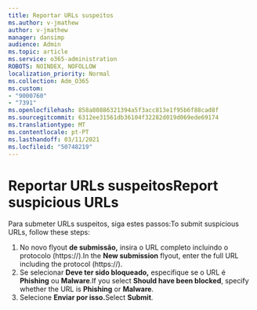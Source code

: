 ```yaml
---
title: Reportar URLs suspeitos
ms.author: v-jmathew
author: v-jmathew
manager: dansimp
audience: Admin
ms.topic: article
ms.service: o365-administration
ROBOTS: NOINDEX, NOFOLLOW
localization_priority: Normal
ms.collection: Adm_O365
ms.custom:
- "9000760"
- "7391"
ms.openlocfilehash: 858a80886321394a5f3acc813e1f95b6f88cad8f
ms.sourcegitcommit: 6312ee31561db36104f32282d019d069ede69174
ms.translationtype: MT
ms.contentlocale: pt-PT
ms.lasthandoff: 03/11/2021
ms.locfileid: "50748219"
---
```

# <a name="report-suspicious-urls"></a><span data-ttu-id="f2baf-102">Reportar URLs suspeitos</span><span class="sxs-lookup"><span data-stu-id="f2baf-102">Report suspicious URLs</span></span>

<span data-ttu-id="f2baf-103">Para submeter URLs suspeitos, siga estes passos:</span><span class="sxs-lookup"><span data-stu-id="f2baf-103">To submit suspicious URLs, follow these steps:</span></span>

1. <span data-ttu-id="f2baf-104">No novo flyout **de submissão,** insira o URL completo incluindo o protocolo (https://).</span><span class="sxs-lookup"><span data-stu-id="f2baf-104">In the **New submission** flyout, enter the full URL including the protocol (https://).</span></span>
2. <span data-ttu-id="f2baf-105">Se selecionar **Deve ter sido bloqueado,** especifique se o URL é **Phishing** ou **Malware**.</span><span class="sxs-lookup"><span data-stu-id="f2baf-105">If you select **Should have been blocked**, specify whether the URL is **Phishing** or **Malware**.</span></span>
3. <span data-ttu-id="f2baf-106">Selecione **Enviar por isso.**</span><span class="sxs-lookup"><span data-stu-id="f2baf-106">Select **Submit**.</span></span>
